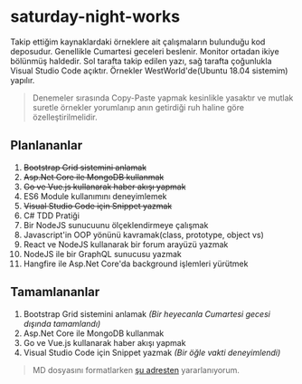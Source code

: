 # saturday-night-works
Takip ettiğim kaynaklardaki örneklere ait çalışmaların bulunduğu kod deposudur. Genellikle Cumartesi geceleri beslenir. Monitor ortadan ikiye bölünmüş haldedir. Sol tarafta takip edilen yazı, sağ tarafta çoğunlukla Visual Studio Code açıktır. Örnekler WestWorld'de(Ubuntu 18.04 sistemim) yapılır. 

> Denemeler sırasında Copy-Paste yapmak kesinlikle yasaktır ve mutlak suretle örnekler yorumlanıp anın getirdiği ruh haline göre özelleştirilmelidir.

## Planlananlar

01. ~~Bootstrap Grid sistemini anlamak~~
02. ~~Asp.Net Core ile MongoDB kullanmak~~
03. ~~Go ve Vue.js kullanarak haber akışı yapmak~~
04. ES6 Module kullanımını deneyimlemek
05. ~~Visual Studio Code için Snippet yazmak~~
06. C# TDD Pratiği
07. Bir NodeJS sunucuunu ölçeklendirmeye çalışmak
08. Javascript'in OOP yönünü kavramak(class, prototype, object vs)
09. React ve NodeJS kullanarak bir forum arayüzü yazmak
10. NodeJS ile bir GraphQL sunucusu yazmak
11. Hangfire ile Asp.Net Core'da background işlemleri yürütmek

## Tamamlananlar

1. Bootstrap Grid sistemini anlamak _(Bir heyecanla Cumartesi gecesi dışında tamamlandı)_
2. Asp.Net Core ile MongoDB kullanmak
3. Go ve Vue.js kullanarak haber akışı yapmak
4. Visual Studio Code için Snippet yazmak _(Bir öğle vakti deneyimlendi)_

> MD dosyasını formatlarken [şu adresten](https://github.com/adam-p/markdown-here/wiki/Markdown-Cheatsheet) yararlanıyorum.